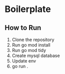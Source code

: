 # Boilerplate

## How to Run
1. Clone the repository
2. Run go mod install
3. Run go mod tidy
4. Create mysql database
5. Update env
6. go run .